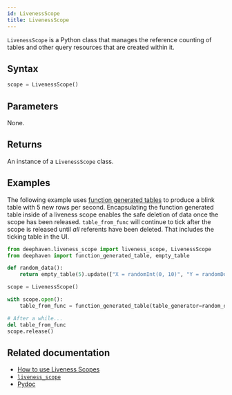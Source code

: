 ```yaml
---
id: LivenessScope
title: LivenessScope
---
```


`LivenessScope` is a Python class that manages the reference counting of tables and other query resources that are created within it.

## Syntax

```python syntax
scope = LivenessScope()
```

## Parameters

None.

## Returns

An instance of a `LivenessScope` class.

## Examples

The following example uses [function generated tables](../table-operations/create/function_generated_table.md) to produce a blink table with 5 new rows per second. Encapsulating the function generated table inside of a liveness scope enables the safe deletion of data once the scope has been released. `table_from_func` will continue to tick after the scope is released until _all_ referents have been deleted. That includes the ticking table in the UI.

```python ticking-table order=null
from deephaven.liveness_scope import liveness_scope, LivenessScope
from deephaven import function_generated_table, empty_table

def random_data():
    return empty_table(5).update(["X = randomInt(0, 10)", "Y = randomDouble(-50.0, 50.0)"])

scope = LivenessScope()

with scope.open():
    table_from_func = function_generated_table(table_generator=random_data, refresh_interval_ms=1000)

# After a while...
del table_from_func
scope.release()
```

## Related documentation

- [How to use Liveness Scopes](../../conceptual/liveness-scope-concept.md)
- [`liveness_scope`](./liveness-scope.md)
- [Pydoc](https://deephaven.io/core/pydoc/code/deephaven.liveness_scope.html#deephaven.liveness_scope.LivenessScope)
